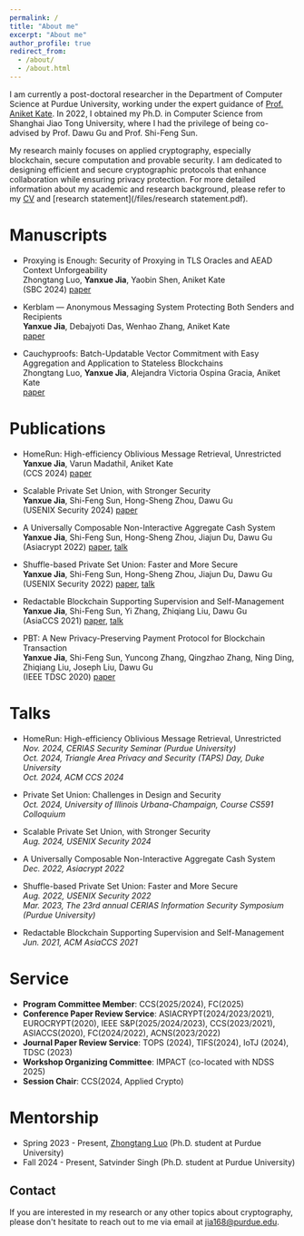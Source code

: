 ```yaml
---
permalink: /
title: "About me"
excerpt: "About me"
author_profile: true
redirect_from: 
  - /about/
  - /about.html
---
```


I am currently a post-doctoral researcher in the Department of Computer Science at Purdue University, working under the expert guidance of [Prof. Aniket Kate](https://www.cs.purdue.edu/homes/akate/). In 2022, I obtained my Ph.D. in Computer Science from Shanghai Jiao Tong University, where I had the privilege of being co-advised by Prof. Dawu Gu and Prof. Shi-Feng Sun.

My research mainly focuses on applied cryptography, especially blockchain, secure computation and provable security. I am dedicated to designing efficient and secure cryptographic protocols that enhance collaboration while ensuring privacy protection. For more detailed information about my academic and research background, please refer to my [CV](/files/resume.pdf) and [research statement](/files/research statement.pdf).



Manuscripts
=====



- Proxying is Enough: Security of Proxying in TLS Oracles and AEAD Context Unforgeability   
  Zhongtang Luo, **Yanxue Jia**, Yaobin Shen, Aniket Kate    
  (SBC 2024) [paper](https://eprint.iacr.org/2024/733)

- Kerblam — Anonymous Messaging System Protecting Both Senders and Recipients   
  **Yanxue Jia**, Debajyoti Das, Wenhao Zhang, Aniket Kate   
  [paper](/files/Kerblam.pdf)

- Cauchyproofs: Batch-Updatable Vector Commitment with Easy Aggregation and
Application to Stateless Blockchains   
  Zhongtang Luo, **Yanxue Jia**, Alejandra Victoria Ospina Gracia, Aniket Kate   
  [paper](/files/Cauchyproofs.pdf)


Publications
======

- HomeRun: High-efficiency Oblivious Message Retrieval, Unrestricted    
  **Yanxue Jia**, Varun Madathil, Aniket Kate      
  (CCS 2024) [paper](https://eprint.iacr.org/2024/188)

- Scalable Private Set Union, with Stronger Security    
  **Yanxue Jia**, Shi-Feng Sun, Hong-Sheng Zhou, Dawu Gu     
  (USENIX Security 2024) [paper](https://eprint.iacr.org/2024/922)

- A Universally Composable Non-Interactive Aggregate Cash System     
  **Yanxue Jia**, Shi-Feng Sun, Hong-Sheng Zhou, Jiajun Du, Dawu Gu   
  (Asiacrypt 2022) [paper](https://link.springer.com/chapter/10.1007/978-3-031-22963-3_25), [talk](https://www.youtube.com/watch?v=aokSL2T_pi8)
 
- Shuffle-based Private Set Union: Faster and More Secure          
  **Yanxue Jia**, Shi-Feng Sun, Hong-Sheng Zhou, Jiajun Du, Dawu Gu      
  (USENIX Security 2022) [paper](https://www.usenix.org/conference/usenixsecurity22/presentation/jia), [talk](https://www.youtube.com/watch?v=ePittYrIYdw)

- Redactable Blockchain Supporting Supervision and Self-Management    
  **Yanxue Jia**, Shi-Feng Sun, Yi Zhang, Zhiqiang Liu, Dawu Gu   
  (AsiaCCS 2021) [paper](https://dl.acm.org/doi/abs/10.1145/3433210.3453091), [talk](https://dl.acm.org/doi/10.1145/3433210.3453091)

- PBT: A New Privacy-Preserving Payment Protocol for Blockchain Transaction    
  **Yanxue Jia**, Shi-Feng Sun, Yuncong Zhang, Qingzhao Zhang, Ning Ding, Zhiqiang Liu, Joseph Liu, Dawu Gu   
  (IEEE TDSC 2020) [paper](https://ieeexplore.ieee.org/document/9103944)



Talks
======

- HomeRun: High-efficiency Oblivious Message Retrieval, Unrestricted   
  *Nov. 2024, CERIAS Security Seminar (Purdue University)*  
  *Oct. 2024, Triangle Area Privacy and Security (TAPS) Day, Duke University*    
  *Oct. 2024, ACM CCS 2024*  

- Private Set Union: Challenges in Design and Security   
  *Oct. 2024, University of Illinois Urbana-Champaign, Course CS591 Colloquium*   

- Scalable Private Set Union, with Stronger Security   
  *Aug. 2024, USENIX Security 2024*    

- A Universally Composable Non-Interactive Aggregate Cash System   
  *Dec. 2022, Asiacrypt 2022*   

- Shuffle-based Private Set Union: Faster and More Secure   
  *Aug. 2022, USENIX Security 2022*   
  *Mar. 2023, The 23rd annual CERIAS Information Security Symposium (Purdue University)*   

- Redactable Blockchain Supporting Supervision and Self-Management   
  *Jun. 2021, ACM AsiaCCS 2021*







Service
======
- **Program Committee Member**: CCS(2025/2024), FC(2025) 
- **Conference Paper Review Service**: ASIACRYPT(2024/2023/2021), EUROCRYPT(2020), IEEE S&P(2025/2024/2023), CCS(2023/2021), ASIACCS(2020), FC(2024/2022), ACNS(2023/2022)
- **Journal Paper Review Service**: TOPS (2024), TIFS(2024), IoTJ (2024), TDSC (2023)
- **Workshop Organizing Committee**: IMPACT (co-located with NDSS 2025)
- **Session Chair**: CCS(2024, Applied Crypto)

<!-- For more info
------
More info about configuring academicpages can be found in [the guide](https://academicpages.github.io/markdown/). The [guides for the Minimal Mistakes theme](https://mmistakes.github.io/minimal-mistakes/docs/configuration/) (which this theme was forked from) might also be helpful. -->


Mentorship
======
- Spring 2023 - Present, [Zhongtang Luo](https://zhtluo.com/) (Ph.D. student at Purdue University)   
- Fall 2024 - Present, Satvinder Singh (Ph.D. student at Purdue University)


Contact
------
If you are interested in my research or any other topics about cryptography, please don't hesitate to reach out to me via email at jia168@purdue.edu.
